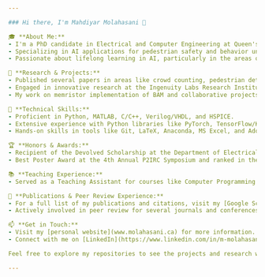 ```yaml
---

### Hi there, I'm Mahdiyar Molahasani 👋

🎓 **About Me:**
- I'm a PhD candidate in Electrical and Computer Engineering at Queen's University, Kingston, Ontario, Canada.
- Specializing in AI applications for pedestrian safety and behavior understanding.
- Passionate about lifelong learning in AI, particularly in the areas of continual learning, super-resolution, and neuromorphic systems.

🔭 **Research & Projects:**
- Published several papers in areas like crowd counting, pedestrian detection, and super-resolution techniques in biomedicine and facial imaging.
- Engaged in innovative research at the Ingenuity Labs Research Institute.
- My work on memristor implementation of BAM and collaborative projects on COVID detection and dental caries identification have been well recognized.

🌱 **Technical Skills:**
- Proficient in Python, MATLAB, C/C++, Verilog/VHDL, and HSPICE.
- Extensive experience with Python libraries like PyTorch, TensorFlow/Keras, Matplotlib, Numpy, and OpenCV.
- Hands-on skills in tools like Git, LaTeX, Anaconda, MS Excel, and Adobe Photoshop.

🏆 **Honors & Awards:**
- Recipient of the Devolved Scholarship at the Department of Electrical and Computer Engineering, USASK.
- Best Poster Award at the 4th Annual P2IRC Symposium and ranked in the top 0.75% in the Iranian nationwide university entrance exam.

📚 **Teaching Experience:**
- Served as a Teaching Assistant for courses like Computer Programming for Engineers, Computer Architecture, Microprocessor Interfacing and Embedded Systems, and Microprocessors.

📖 **Publications & Peer Review Experience:**
- For a full list of my publications and citations, visit my [Google Scholar](#).
- Actively involved in peer review for several journals and conferences in the field of AI and machine vision.

📫 **Get in Touch:**
- Visit my [personal website](www.molahasani.ca) for more information.
- Connect with me on [LinkedIn](https://www.linkedin.com/in/m-molahasani).

Feel free to explore my repositories to see the projects and research work I'm involved in. I'm always open to collaboration and discussions on AI and its applications in various domains!

---
```

